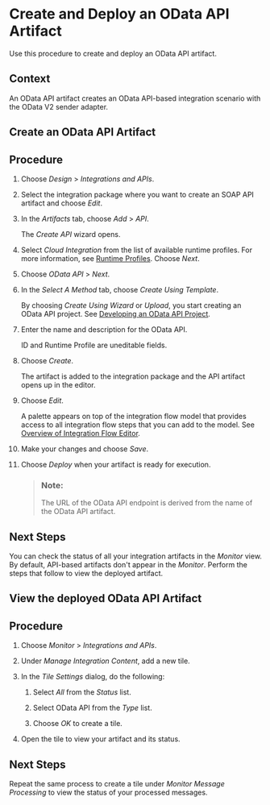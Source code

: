 <!-- loio8bc912d42c0a4cb284ecc08b4ea4e1b9 -->

# Create and Deploy an OData API Artifact

Use this procedure to create and deploy an OData API artifact.



<a name="loio8bc912d42c0a4cb284ecc08b4ea4e1b9__context_mn5_tdk_f4b"/>

## Context

An OData API artifact creates an OData API-based integration scenario with the OData V2 sender adapter.

<a name="task_ytz_gq4_gpb"/>

<!-- task\_ytz\_gq4\_gpb -->

## Create an OData API Artifact



<a name="task_ytz_gq4_gpb__steps_vrz_3q4_gpb"/>

## Procedure

1.  Choose *Design* \> *Integrations and APIs*.

2.  Select the integration package where you want to create an SOAP API artifact and choose *Edit*.

3.  In the *Artifacts* tab, choose *Add* \> *API*.

    The *Create API* wizard opens.

4.  Select *Cloud Integration* from the list of available runtime profiles. For more information, see [Runtime Profiles](IntegrationSettings/runtime-profiles-8007daa.md). Choose *Next*.

5.  Choose *OData API* \> *Next*.

6.  In the *Select A Method* tab, choose *Create Using Template*.

    By choosing *Create Using Wizard* or *Upload*, you start creating an OData API project. See [Developing an OData API Project](developing-an-odata-api-project-d961654.md).

7.  Enter the name and description for the OData API.

    ID and Runtime Profile are uneditable fields.

8.  Choose *Create*.

    The artifact is added to the integration package and the API artifact opens up in the editor.

9.  Choose *Edit*.

    A palette appears on top of the integration flow model that provides access to all integration flow steps that you can add to the model. See [Overview of Integration Flow Editor](overview-of-integration-flow-editor-db10beb.md).

10. Make your changes and choose *Save*.

11. Choose *Deploy* when your artifact is ready for execution.

    > ### Note:  
    > The URL of the OData API endpoint is derived from the name of the OData API artifact.




<a name="task_ytz_gq4_gpb__postreq_izn_tzq_f4b"/>

## Next Steps

You can check the status of all your integration artifacts in the *Monitor* view. By default, API-based artifacts don't appear in the *Monitor*. Perform the steps that follow to view the deployed artifact.

<a name="task_kgx_kq4_gpb"/>

<!-- task\_kgx\_kq4\_gpb -->

## View the deployed OData API Artifact



<a name="task_kgx_kq4_gpb__steps_jv3_4q4_gpb"/>

## Procedure

1.  Choose *Monitor* \> *Integrations and APIs*.

2.  Under *Manage Integration Content*, add a new tile.

3.  In the *Tile Settings* dialog, do the following:

    1.  Select *All* from the *Status* list.

    2.  Select OData API from the *Type* list.

    3.  Choose *OK* to create a tile.


4.  Open the tile to view your artifact and its status.




<a name="task_kgx_kq4_gpb__postreq_jcn_xq4_gpb"/>

## Next Steps

Repeat the same process to create a tile under *Monitor Message Processing* to view the status of your processed messages.

